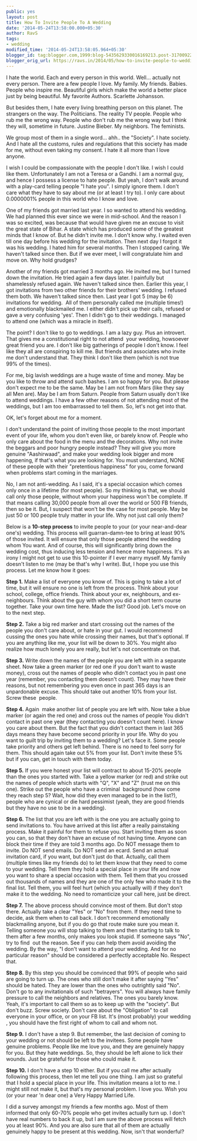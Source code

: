 ```yaml
---
public: yes
layout: post
title: How To Invite People To A Wedding
date: '2014-05-24T13:58:00.000+05:30'
author: RavS
tags: 
- wedding
modified_time: '2014-05-24T13:58:05.964+05:30' 
blogger_id: tag:blogger.com,1999:blog-5435629330016169213.post-3170092267590803925 
blogger_orig_url: https://ravs.in/2014/05/how-to-invite-people-to-wedding.html
---
```


I hate the world. Each and every person in this world. Well... actually not every person. There are a few people I love. My family. My friends. Babies. People who inspire me. Beautiful girls which make the world a better place just by being beautiful. My favorite Authors. Scarlette Johansson.

But besides them, I hate every living breathing person on this planet. The strangers on the way. The Politicians. The reality TV people. People who rub me the wrong way. People who don't rub me the wrong way but I think they will, sometime in future. Justine Bieber. My neighbors. The feminists. 

We group most of them in a single word... ahh.. the "Society". I hate society. And I hate all the customs, rules and regulations that this society has made for me, without even taking my consent. I hate it all more than I love anyone. 

I wish I could be compassionate with the people I don't like. I wish I could like them. Unfortunately I am not a Teresa or a Gandhi. I am a normal guy, and hence I possess a license to hate people. But yeah, I don't walk around with a play-card telling people "I hate you". I simply ignore them. I don't care what they have to say about me (or at least I try to). I only care about 0.0000001% people in this world who I know and love.

One of my friends got married last year. I so wanted to attend his wedding. We had planned this ever since we were in mid-school. And the reason I was so excited, was because that would have given me an excuse to visit the great state of Bihar. A state which has produced some of the greatest minds that I know of. But he didn't invite me. I don't know why. I waited even till one day before his wedding for the invitation. Then next day I forgot it was his wedding. I hated him for several months. Then I stopped caring. We haven't talked since then. But if we ever meet, I will congratulate him and move on. Why hold grudges?

Another of my friends got married 3 months ago. He invited me, but I turned down the invitation. He tried again a few days later. I painfully but shamelessly refused again. We haven't talked since then. Earlier this year, I got invitations from two other friends for their brothers' wedding. I refused them both. We haven't talked since then. Last year I got 5 (may be 6) invitations for wedding.  All of them personally called me (multiple times!) and emotionally blackmailed me. I either didn't pick up their calls, refused or gave a very confusing 'yes'. Then I didn't go to their weddings. I managed to attend one (which was a miracle in itself).

The point? I don't like to go to weddings. I am a lazy guy. Plus an introvert. That gives me a constitutional right to not attend  your wedding, howsoever great friend you are. I don't like big gatherings of people I don't know. I feel like they all are conspiring to kill me. But friends and associates who invite me don't understand that. They think I don't like them (which is not true 99% of the times).

For me, big lavish weddings are a huge waste of time and money. May be you like to throw and attend such bashes. I am so happy for you. But please don't expect me to be the same. May be I am not from Mars (like they say all Men are). May be I am from Saturn. People from Saturn usually don't like to attend weddings. I have a few other reasons of not attending most of the weddings, but I am too embarrassed to tell them. So, let's not get into that. 

OK, let's forget about me for a moment.

I don't understand the point of inviting those people to the most important event of your life, whom you don't even like, or barely know of. People who only care about the food in the menu and the decorations. Why not invite the beggars and poor hungry people instead? They will give you more genuine "Aashirwaad", and make your wedding look bigger and more happening, if that's what you are looking for. You must understand, NONE of these people with their "pretentious happiness" for you, come forward when problems start coming in the marriages.

No, I am not anti-wedding. As I said, it's a special occasion which comes only once in a lifetime (for most people). So my thinking is that, we should call only those people, without whom your happiness won't be complete. If that means calling 30,000 people from all over the world or 500 FB friends, then so be it. But, I suspect that won't be the case for most people. May be just 50 or 100 people truly matter in your life. Why not just call only them?

Below is a **10-step process** to invite people to your (or your near-and-dear one's) wedding. This process will guarran-damn-tee to bring at least 90% of those invited. It will ensure that only those people attend the wedding whom You want. And of course, this will significantly bring down the wedding cost, thus inducing less tension and hence more happiness. It's an irony I might not get to use this 10-pointer if I ever marry myself. My family doesn't listen to me (may be that's why I write). But, I hope you use this process. Let me know how it goes:

**Step 1.** Make a list of everyone you know of. This is going to take a lot of time, but it will ensure no one is left from the process. Think about your school, college, office friends. Think about your ex, neighbours, and ex-neighbours. Think about the guy with whom you did a short term course together. Take your own time here. Made the list? Good job. Let's move on to the next step.

**Step 2.** Take a big red marker and start crossing out the names of the people you don't care about, or hate in your gut. I would recommend cussing the ones you hate while crossing their names, but that's optional. If you are anything like me, your list will be down to 30%. You might also realize how much lonely you are really, but let's not concentrate on that. 

**Step 3.** Write down the names of the people you are left with in a separate sheet. Now take a green marker (or red one if you don't want to waste money), cross out the names of people who didn't contact you in past one year (remember, you contacting them doesn't count). They may have their reasons, but not remembering you even once in past 365 days is an unpardonable excuse. This should take out another 10% from your list. Screw these  people. 

**Step 4.** Again  make another list of people you are left with. Now take a blue marker (or again the red one) and cross out the names of people You didn't contact in past one year (they contacting you doesn't count here). I know you care about them. But the fact that you didn't contact them in last 365 days means they have become second priority in your life. Why do you want to guilt trip by inviting them to a wedding? Let's face it. Some people take priority and others get left behind. There is no need to feel sorry for them. This should again take out 5% from your list. Don't invite these 5% but if you can, get in touch with them today.

**Step 5.** If you were honest your list will contract to about 15-20% people than the ones you started with. Take a yellow marker (or red) and strike out the names of people which starts with "Q", "X" and "Z" (trust me on this one). Strike out the people who have a criminal  background (how come they reach step 5? Wait, how did they even managed to be in the list?), people who are cynical or die hard pessimist (yeah, they are good friends but they have no use to be in a wedding). 

**Step 6.** The list that you are left with is the one you are actually going to send invitations to. You have arrived at this list after a really painstaking process. Make it painful for them to refuse you. Start inviting them as soon you can, so that they don't have an excuse of not having time. Anyone can block their time if they are told 3 months ago. Do NOT message them to invite. Do NOT send emails. Do NOT send an ecard. Send an actual invitation card, if you want, but don't just do that. Actually, call them (multiple times like my friends do) to let them know that they need to come to your wedding. Tell them they hold a special place in your life and now you want to share a special occasion with them. Tell them that you crossed out thousands of names and they are one of the only few who made it to the final list. Tell them, you will feel hurt (which you actually will) if they don't make it to the wedding. No need to romanticize your call here, just be direct.

**Step 7.** The above process should convince most of them. But don't stop there. Actually take a clear "Yes" or "No" from them. If they need time to decide, ask them when to call back. I don't recommend emotionally blackmailing anyone, but if you do go that route make sure you mean it. Telling someone you will stop talking to them and then starting to talk to them after a few months, only makes you look stupid. If someone says "No", try to find  out the reason. See if you can help them avoid avoiding the wedding. By the way, "I don't want to attend your wedding. And for no particular reason" should be considered a perfectly acceptable No. Respect that.

**Step 8.** By this step you should be convinced that 99% of people who said are going to turn up. The ones who still don't make it after saying "Yes" should be hated. They are lower than the ones who outrightly said "No". Don't go to any invitationals of such "betrayers". You will always have family pressure to call the neighbors and relatives. The ones you barely know. Yeah, it's important to call them so as to keep up with the "society". But don't buzz. Screw society. Don't care about the "Obligation" to call everyone in your office, or on your FB list. It's (most probably) your wedding , you should have the first right of whom to call and whom not. 

**Step 9.** I don't have a step 9. But remember, the last decision of coming to your wedding or not should be left to the invitees. Some people have genuine problems. People like me love you, and they are genuinely happy for you. But they hate weddings. So, they should be left alone to lick their wounds. Just be grateful for those who could make it.

**Step 10.** I don't have a step 10 either. But if you call me after actually following this process, then let me tell you one thing. I am just so grateful that I hold a special place in your life. This invitation means a lot to me. I might still not make it, but that's my personal problem. I love you. Wish you (or your near 'n dear one) a Very Happy Married Life.

I did a survey amongst my friends a few months ago. Most of them informed that only 60-70% people who get invites actually turn up. I don't have real numbers to back it up, but I am sure the above process will fetch you at least 90%. And you are also sure that all of them are actually genuinely happy to be present at this wedding. Now, isn't that wonderful?
